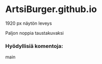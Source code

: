 # ArtsiBurger.github.io
1920 px näytön leveys

Paljon noppia taustakuvaksi

### Hyödyllisiä komentoja: 
main
